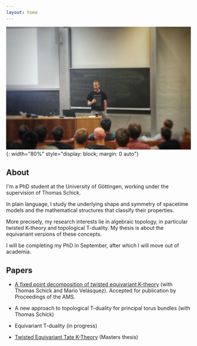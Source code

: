 ```yaml
---
layout: home
---
```


<!--
![profilepic](docs/assets/profile.png){: width="300" style="float: left; margin-right: 3em;"}
-->

![ytmpic](docs/assets/ytm2.jpg){: width="80%" style="display: block; margin: 0 auto"}


## About 

I'm a PhD student at the University of Göttingen, working under the supervision of Thomas Schick. 

In plain language, I study the underlying shape and symmetry of spacetime models and the mathematical structures that classify their properties.

More precisely, my research interests lie in algebraic topology, in particular twisted K-theory and topological T-duality.
My thesis is about the equivariant versions of these concepts.

I will be completing my PhD in September, after which I will move out of academia.


## Papers

- [A fixed point decomposition of twisted equivariant K-theory](https://arxiv.org/abs/2202.05788) (with Thomas Schick and Mario Velásquez). Accepted for publication by Proceedings of the AMS.

- A new approach to topological T-duality for principal torus bundles (with Thomas Schick)

- Equivariant T-duality (in progress)

- [Twisted Equivariant Tate K-Theory](https://arxiv.org/abs/1912.02374) (Masters thesis)



